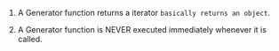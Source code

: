1. A Generator function returns a iterator `basically returns an object`.

2. A Generator function is NEVER executed immediately whenever it is called.
